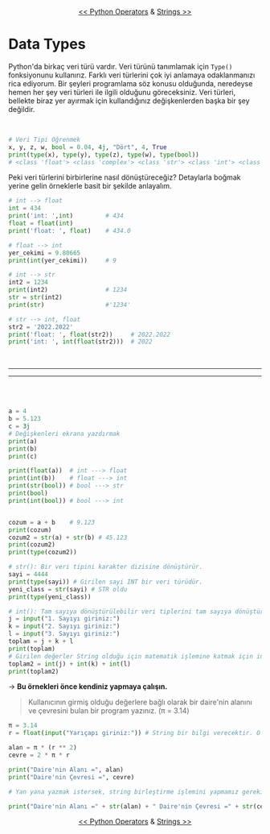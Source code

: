 <div align="center">

[<< Python Operators](../2-Operators/Python_Operators.md) & [Strings >>](../4-Strings/Strings.md)

</div>

# **Data Types**

Python'da birkaç veri türü vardır. Veri türünü tanımlamak için ```Type()``` fonksiyonunu kullanırız. Farklı veri türlerini çok iyi anlamaya odaklanmanızı rica ediyorum. Bir şeyleri programlama söz konusu olduğunda, neredeyse hemen her şey veri türleri ile ilgili olduğunu göreceksiniz.
Veri türleri, bellekte biraz yer ayırmak için kullandığınız değişkenlerden başka bir şey değildir.

</br>

```py
# Veri Tipi Öğrenmek
x, y, z, w, bool = 0.04, 4j, "Dört", 4, True 
print(type(x), type(y), type(z), type(w), type(bool))
# <class 'float'> <class 'complex'> <class 'str'> <class 'int'> <class 'bool'>
```

Peki veri türlerini birbirlerine nasıl dönüştüreceğiz? Detaylarla boğmak yerine gelin örneklerle basit bir şekilde anlayalım.

```py
# int --> float
int = 434
print('int: ',int)         # 434
float = float(int)
print('float: ', float)    # 434.0

# float --> int
yer_cekimi = 9.80665
print(int(yer_cekimi))     # 9

# int --> str
int2 = 1234
print(int2)                # 1234
str = str(int2)
print(str)                 #'1234'

# str --> int, float
str2 = '2022.2022'
print('float: ', float(str2))     # 2022.2022
print('int: ', int(float(str2)))  # 2022

```
<br/> 

________________________________
________________________________

<br/>
<br/>

```py
a = 4
b = 5.123
c = 3j
# Değişkenleri ekrana yazdırmak
print(a)
print(b)
print(c)

print(float(a))  # int ---> float
print(int(b))    # float ---> int
print(str(bool)) # bool ---> str
print(bool)
print(int(bool)) # bool ---> int


cozum = a + b    # 9.123
print(cozum)
cozum2 = str(a) + str(b) # 45.123
print(cozum2)
print(type(cozum2))

# str(): Bir veri tipini karakter dizisine dönüştürür.
sayi = 4444
print(type(sayi)) # Girilen sayi INT bir veri türüdür.
yeni_class = str(sayi) # STR oldu
print(type(yeni_class))

# int(): Tam sayıya dönüştürülebilir veri tiplerini tam sayıya dönüştürür.
j = input("1. Sayıyı giriniz:")
k = input("2. Sayıyı giriniz:")
l = input("3. Sayıyı giriniz:")
toplam = j + k + l
print(toplam) 
# Girilen değerler String olduğu için matematik işlemine katmak için int dönüşümünü yaptım.
toplam2 = int(j) + int(k) + int(l)
print(toplam2) 
```
-> **Bu örnekleri önce kendiniz yapmaya çalışın.**

> Kullanıcının girmiş olduğu değerlere bağlı olarak bir daire'nin alanını ve çevresini bulan bir program yazınız. 
(π = 3.14)

```py
π = 3.14
r = float(input("Yarıçapı giriniz:")) # String bir bilgi verecektir. O yüzden başına float getirdim

alan = π * (r ** 2)
cevre = 2 * π * r

print("Daire'nin Alanı =", alan)
print("Daire'nin Çevresi =", cevre)

# Yan yana yazmak istersek, string birleştirme işlemini yapmamız gerekiyor.

print("Daire'nin Alanı =" + str(alan) + " Daire'nin Çevresi =" + str(cevre))
```
<div align="center">

[<< Python Operators](../2-Operators/Python_Operators.md) & [Strings >>](../4-Strings/Strings.md)

</div>